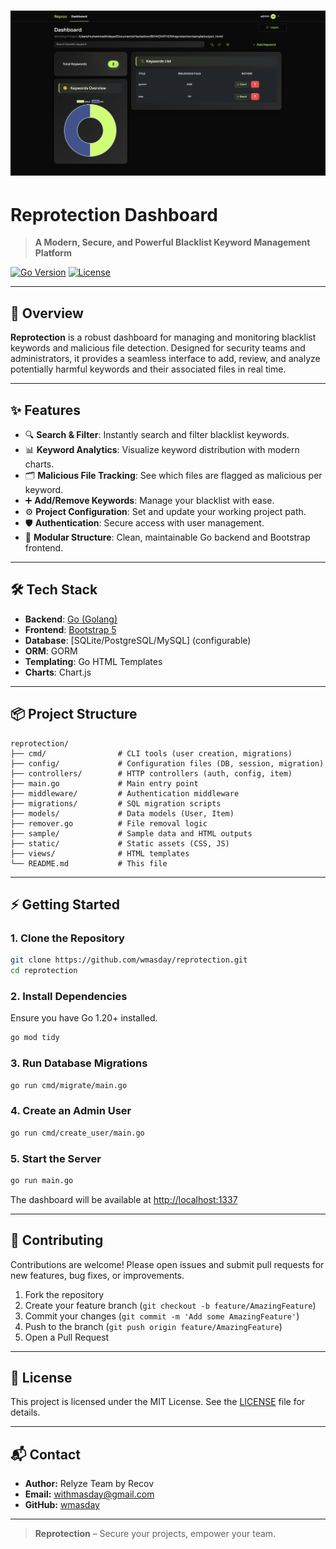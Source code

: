 # ![Hero Image](static/hero.png)

# Reprotection Dashboard

> **A Modern, Secure, and Powerful Blacklist Keyword Management Platform**

[![Go Version](https://img.shields.io/badge/Go-1.20+-00ADD8?logo=go)](https://golang.org/) [![License](https://img.shields.io/badge/license-MIT-green.svg)](LICENSE)

---

## 🚀 Overview

**Reprotection** is a robust dashboard for managing and monitoring blacklist keywords and malicious file detection. Designed for security teams and administrators, it provides a seamless interface to add, review, and analyze potentially harmful keywords and their associated files in real time.

---

## ✨ Features

- 🔍 **Search & Filter**: Instantly search and filter blacklist keywords.
- 📊 **Keyword Analytics**: Visualize keyword distribution with modern charts.
- 🗂️ **Malicious File Tracking**: See which files are flagged as malicious per keyword.
- ➕ **Add/Remove Keywords**: Manage your blacklist with ease.
- ⚙️ **Project Configuration**: Set and update your working project path.
- 🛡️ **Authentication**: Secure access with user management.
- 🧩 **Modular Structure**: Clean, maintainable Go backend and Bootstrap frontend.

---

## 🛠️ Tech Stack

- **Backend**: [Go (Golang)](https://golang.org/)
- **Frontend**: [Bootstrap 5](https://getbootstrap.com/)
- **Database**: [SQLite/PostgreSQL/MySQL] (configurable)
- **ORM**: GORM
- **Templating**: Go HTML Templates
- **Charts**: Chart.js

---

## 📦 Project Structure

```text
reprotection/
├── cmd/                # CLI tools (user creation, migrations)
├── config/             # Configuration files (DB, session, migration)
├── controllers/        # HTTP controllers (auth, config, item)
├── main.go             # Main entry point
├── middleware/         # Authentication middleware
├── migrations/         # SQL migration scripts
├── models/             # Data models (User, Item)
├── remover.go          # File removal logic
├── sample/             # Sample data and HTML outputs
├── static/             # Static assets (CSS, JS)
├── views/              # HTML templates
└── README.md           # This file
```

---

## ⚡ Getting Started

### 1. Clone the Repository

```bash
git clone https://github.com/wmasday/reprotection.git
cd reprotection
```

### 2. Install Dependencies

Ensure you have Go 1.20+ installed.

```bash
go mod tidy
```

### 3. Run Database Migrations

```bash
go run cmd/migrate/main.go
```

### 4. Create an Admin User

```bash
go run cmd/create_user/main.go
```

### 5. Start the Server

```bash
go run main.go
```

The dashboard will be available at [http://localhost:1337](http://localhost:1337)

---

## 🤝 Contributing

Contributions are welcome! Please open issues and submit pull requests for new features, bug fixes, or improvements.

1. Fork the repository
2. Create your feature branch (`git checkout -b feature/AmazingFeature`)
3. Commit your changes (`git commit -m 'Add some AmazingFeature'`)
4. Push to the branch (`git push origin feature/AmazingFeature`)
5. Open a Pull Request

---

## 📄 License

This project is licensed under the MIT License. See the [LICENSE](LICENSE) file for details.

---

## 📬 Contact

- **Author:** Relyze Team by Recov
- **Email:** [withmasday@gmail.com](mailto:withmasdayl@gmail.com)
- **GitHub:** [wmasday](https://github.com/wmasday)

---

> **Reprotection** – Secure your projects, empower your team.

